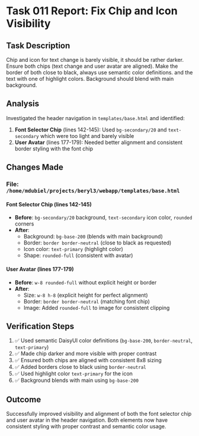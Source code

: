 # Task 011 Report: Fix Chip and Icon Visibility

## Task Description
Chip and icon for text change is barely visible, it should be rather darker. Ensure both chips (text change and user avatar are aligned). Make the border of both close to black, always use semantic color definitions. and the text with one of highlight colors. Background should blend with main background.

## Analysis
Investigated the header navigation in `templates/base.html` and identified:

1. **Font Selector Chip** (lines 142-145): Used `bg-secondary/20` and `text-secondary` which were too light and barely visible
2. **User Avatar** (lines 177-179): Needed better alignment and consistent border styling with the font chip

## Changes Made

### File: `/home/mdubiel/projects/beryl3/webapp/templates/base.html`

#### Font Selector Chip (lines 142-145)
- **Before**: `bg-secondary/20` background, `text-secondary` icon color, `rounded` corners
- **After**: 
  - Background: `bg-base-200` (blends with main background)
  - Border: `border border-neutral` (close to black as requested)
  - Icon color: `text-primary` (highlight color)
  - Shape: `rounded-full` (consistent with avatar)

#### User Avatar (lines 177-179)
- **Before**: `w-8 rounded-full` without explicit height or border
- **After**:
  - Size: `w-8 h-8` (explicit height for perfect alignment)
  - Border: `border border-neutral` (matching font chip)
  - Image: Added `rounded-full` to image for consistent clipping

## Verification Steps
1. ✅ Used semantic DaisyUI color definitions (`bg-base-200`, `border-neutral`, `text-primary`)
2. ✅ Made chip darker and more visible with proper contrast
3. ✅ Ensured both chips are aligned with consistent 8x8 sizing
4. ✅ Added borders close to black using `border-neutral`
5. ✅ Used highlight color `text-primary` for the icon
6. ✅ Background blends with main using `bg-base-200`

## Outcome
Successfully improved visibility and alignment of both the font selector chip and user avatar in the header navigation. Both elements now have consistent styling with proper contrast and semantic color usage.